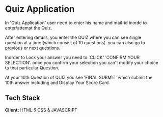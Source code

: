 
# Quiz Application

In 'Quiz Application' user need to enter his name and mail-id inorde to enter/attempt the Quiz.

After entering details, you enter the QUIZ where you can see single question at a time (which consist of 10 questions). you can also go to previous or next questions.

Inorder to Lock your answer you need to 'CLICK' 'CONFIRM YOUR SELECTION'. once you confirm your selection you can't modify your choice to that particular Question.

At your 10th Question of QUIZ you see 'FINAL SUBMIT' which submit the 10th answer including and Display Your Score Card.


## Tech Stack

**Client:** HTML:5 CSS & JAVASCRIPT

